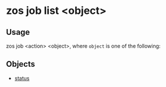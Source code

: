 # zos job list &lt;object&gt;

## Usage

zos job &lt;action&gt; &lt;object&gt;, where `object` is one of the following:

## Objects

- [status](zos_job_list_status.md)

